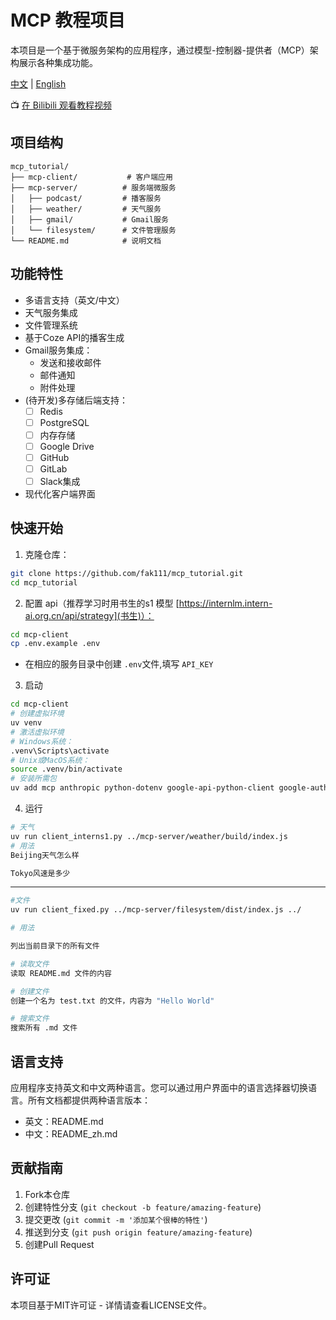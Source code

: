 
# MCP 教程项目

本项目是一个基于微服务架构的应用程序，通过模型-控制器-提供者（MCP）架构展示各种集成功能。

[中文](README.md) | [English](README_en.md)

📺 [在 Bilibili 观看教程视频](https://space.bilibili.com/1617153613?spm_id_from=333.33.0.0)

## 项目结构

```
mcp_tutorial/
├── mcp-client/           # 客户端应用
├── mcp-server/          # 服务端微服务
│   ├── podcast/         # 播客服务
│   ├── weather/         # 天气服务
│   ├── gmail/           # Gmail服务
│   └── filesystem/      # 文件管理服务
└── README.md            # 说明文档
```

## 功能特性

- 多语言支持（英文/中文）
- 天气服务集成
- 文件管理系统
- 基于Coze API的播客生成
- Gmail服务集成：
  - 发送和接收邮件
  - 邮件通知
  - 附件处理
- (待开发)多存储后端支持：
  - [ ] Redis
  - [ ] PostgreSQL
  - [ ] 内存存储
  - [ ] Google Drive
  - [ ] GitHub
  - [ ] GitLab
  - [ ] Slack集成
- 现代化客户端界面

## 快速开始

1. 克隆仓库：

```bash
git clone https://github.com/fak111/mcp_tutorial.git
cd mcp_tutorial
```

2. 配置 api（推荐学习时用书生的s1 模型 [https://internlm.intern-ai.org.cn/api/strategy](书生)）：

```bash
cd mcp-client
cp .env.example .env
```

- 在相应的服务目录中创建 `.env`文件,填写 `API_KEY`

3. 启动

```bash
cd mcp-client
# 创建虚拟环境
uv venv
# 激活虚拟环境
# Windows系统：
.venv\Scripts\activate
# Unix或MacOS系统：
source .venv/bin/activate
# 安装所需包
uv add mcp anthropic python-dotenv google-api-python-client google-auth-oauthlib 'httpx[socks]' openai
```

4. 运行

```bash
# 天气
uv run client_interns1.py ../mcp-server/weather/build/index.js
# 用法
Beijing天气怎么样

Tokyo风速是多少
```
---
```bash
#文件
uv run client_fixed.py ../mcp-server/filesystem/dist/index.js ../

# 用法

列出当前目录下的所有文件

# 读取文件
读取 README.md 文件的内容

# 创建文件
创建一个名为 test.txt 的文件，内容为 "Hello World"

# 搜索文件
搜索所有 .md 文件
```

## 语言支持

应用程序支持英文和中文两种语言。您可以通过用户界面中的语言选择器切换语言。所有文档都提供两种语言版本：

- 英文：README.md
- 中文：README_zh.md

## 贡献指南

1. Fork本仓库
2. 创建特性分支 (`git checkout -b feature/amazing-feature`)
3. 提交更改 (`git commit -m '添加某个很棒的特性'`)
4. 推送到分支 (`git push origin feature/amazing-feature`)
5. 创建Pull Request

## 许可证

本项目基于MIT许可证 - 详情请查看LICENSE文件。
